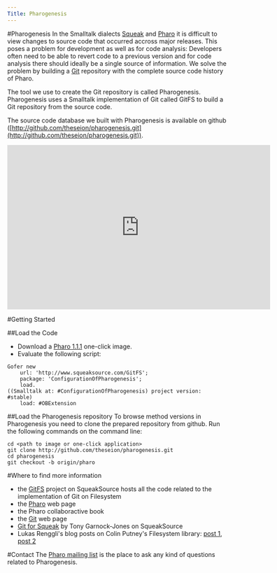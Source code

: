 ```yaml
---
Title: Pharogenesis
---
```

#Pharogenesis
In the Smalltalk dialects [Squeak](http://squeak.org) and [Pharo](http://pharo-project.org) it is difficult to view changes to source code that occurred accross major releases. This poses a problem for development as well as for code analysis: Developers often need to be able to revert code to a previous version and for code analysis there should ideally be a single source of information. We solve the problem by building a [Git](http://git-scm.com) repository with the complete source code history of Pharo.

The tool we use to create the Git repository is called Pharogenesis. Pharogenesis uses a Smalltalk implementation of Git called GitFS to build a Git repository from the source code.

The source code database we built with Pharogenesis is available on github ([http://github.com/theseion/pharogenesis.git](http://github.com/theseion/pharogenesis.git)).

<iframe src="http://player.vimeo.com/video/21124971?byline=0&amp;portrait=0" width="601" height="376" frameborder="0"></iframe>

#Getting Started

##Load the Code

-  Download a [Pharo 1.1.1](http://gforge.inria.fr/frs/download.php/28015/Pharo-1.1.1-OneClick.zip) one-click image.
-  Evaluate the following script:
```
Gofer new
	url: 'http://www.squeaksource.com/GitFS';
	package: 'ConfigurationOfPharogenesis';
	load.
((Smalltalk at: #ConfigurationOfPharogenesis) project version: #stable)
	load: #OBExtension
```

##Load the Pharogenesis repository
To browse method versions in Pharogenesis you need to clone the prepared repository from github. Run the following commands on the command line:

```
cd <path to image or one-click application>
git clone http://github.com/theseion/pharogenesis.git
cd pharogenesis
git checkout -b origin/pharo
```

#Where to find more information

-  the [GitFS](http://www.squeaksource.com/GitFS.html) project on SqueakSource hosts all the code related to the implementation of Git on Filesystem
-  the [Pharo](http://www.pharo-project.org/home) web page
-  the Pharo collaboractive book
-  the [Git](http://git-scm.com/) web page
-  [Git for Squeak](http://www.squeaksource.com/Git.html) by Tony Garnock-Jones on SqueakSource
-  Lukas Renggli's blog posts on Colin Putney's Filesystem library: [post 1](http://www.lukas-renggli.ch/blog/filesystem-1), [post 2](http://www.lukas-renggli.ch/blog/filesystem-2)

#Contact
The [Pharo mailing list](http://lists.gforge.inria.fr/mailman/listinfo/pharo-project) is the place to ask any kind of questions related to Pharogenesis.
